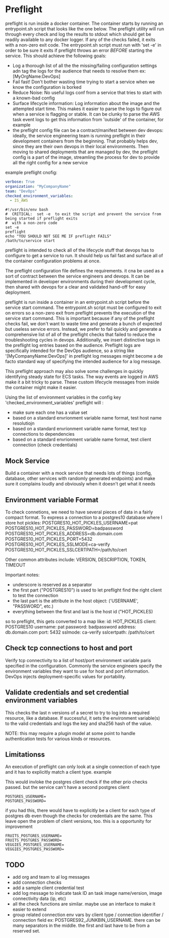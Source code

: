 # Preflight

preflight is run inside a docker container.  The container starts by running an entrypoint.sh script that looks like the one below. The preflight utility will run through every check and log the results to stdout which should get be readily available to any docker logger.  If any of the checks failed, it exits with a non-zero exit code.  The entrypoint.sh script must run with 'set -e' in order to be sure it exits if preflight throws an error *BEFORE* starting the service. This should achieve the following goals:
 
 - Log a thorough list of all the the missing/failing configuration settings adn tag the logs for the audience that needs to resolve them ex: \[MyOrgName:DevOps\] 
 - Fail fast!  Don't bother wasting time trying to start a service when we know the configuration is borked
 - Reduce Noise: No useful logs conf from a service that tries to start with a known-bad config
 - Surface lifecycle information: Log information about the image and the attempted start time. This makes it easier to parse the logs to figure out when a service is flagging or stable. It can be clunky to parse the AWS task event logs to get this information from 'outside' of the container, for example
 - the preflight config file can be a contract/manifest between dev devops: ideally, the service engineering team is running preflight in their development containers from the beginning.  That probably helps dev, since they are their own devops in their local environments.  Then moving to shared deployments that are managed by dev, the preflight config is a part of the image, streamling the process for dev to provide all the right config for a new service


example preflight cnofig:
```yaml
verbose: True
organization: "MyCompanyName"
team: "DevOps"
checked_environment_variables:
  - IS_AWS

```

```shell script
#!/usr/bin/env bash
#  CRITICAL:  set -e  to exit the script and prevent the service from being started if preflight exits 
#  with a non-zero code
set -e
preflight
echo "YOU SHOULD NOT SEE ME IF preflight FAILS"
/bath/to/service start
```

preflight is intended to check all of the lifecycle stuff that devops has to configure to get a service to run.  It should help us fail fast and surface all of the container configuration problems at once.  

The preflight configuration file defines the requirements. it cna be used as a sort of contract between the service engineers and devops.  It can be implemented in developer environments during their development cycle, then shared with devops for a clear and validated hand-off for easy deployment.
 
preflight is run inside a container in an entrypoint.sh script before the service start command. The entrypoint.sh script must be configured to exit on errors so a non-zero exit from preflight prevents the execution of the service start command.  This is important because if any of the preflight checks fail, we don't want to waste time and generate a bunch of expected but useless service errors. Instead, we prefer to fail quickly and generate a comprehensive list of all of the preflight checks that failed to reduce the troubleshooting cycles in devops.  Additionally, we insert distinctive tags in the preflight log entries based on the audience.  Preflight logs are specifically intended for the DevOps audience, so a string like '[MyCompanyName:DevOps]' in preflight log messages might become a de facto standard way of specifying the intended audience for a log message.

This preflight approach may also solve some challenges in quickly identifying steady state for ECS tasks. The way events are logged in AWS make it a bit tricky to parse.  These custom lifecycle messages from inside the container might make it easier.
 
 
Using the list of environment variables in the config key 'checked_environment_variables' preflight will  :
 - make sure each one has a value set
 - based on a standard envrionment variable name format, test host name resolutiojn
 - based on a standard envrionment variable name format, test tcp connections to dependencies
 - based on a standard envrionment variable name format, test client connection (check credentials)
 
## Mock Service
Build a container with a mock service that needs lots of things (config, database, other services with randomly generated endpoints) and make sure it complains loudly and obviously when it doesn't get what it needs  
 
## Environment variable Format
To check connetions, we need to have several pieces of data in a fairly compact format. To express a connection to a postgres10  database where I store hot pickles:
POSTGRES10_HOT_PICKLES_USERNAME=pat
POSTGRES10_HOT_PICKLES_PASSWORD=badpassword
POSTGRES10_HOT_PICKLES_ADDRESS=db.domain.com
POSTGRES10_HOT_PICKLES_PORT=5432
POSTGRES10_HOT_PICKLES_SSLMODE=ca-verify
POSTGRES10_HOT_PICKLES_SSLCERTPATH=/path/to/cert

Other common attributes include:  VERSION, DESCRIPTION, TOKEN, TIMEOUT


Important notes:
- underscore is reserved as a separator
- the first part ("POSTGRES10") is used to let preflight find the right client to test the connection
- the last part is the attribute in the host object: ('USERNAME', "PASSWORD", etc.)
- everything between the first and last is the host id ("HOT_PICKLES)

so to preflight, this gets converted to a map like:
id: HOT_PICKLES
client: POSTGRES10
username: pat
password: badpassword
address: db.domain.com
port: 5432
sslmode: ca-verify
sslcertpath: /path/to/cert




## Check tcp connections to host and port

Verify tcp connectivity to a list of host/port environment variable paris specified in the configuration.  Commonly the service engineers specify the environment variables they want to use for host and port information.  DevOps injects deployment-specific values  for portability.


## Validate credentials and set credential environment variables
This checks the last  n versions of a secret to try to log into a required resource, like a database.  If successful, it sets the environment variable(s) to the valid credentials and logs the key and sha256 hash of the value.

NOTE: this may require a plugin model at some point to handle authentication tests for various kinds or resources.


## Limitationss
An execution of preflight can only look at a single connection of each type and it has to explicitly match a client type. example

This would invloke the postgres client check if the other prio checks passed. but the service can't have a second postgres client
```text
POSTGRES_USERNAME=
POSTGRES_PASSWORD=
```

if you had this, there would have to explicitly be a client for each type of postgres db even though the checks  for credentials are the same.  This leave open the problem of client versions, too. this is a opportunity for improvement
```text
FRUITS_POSTGRES_USERNAME=
FRUITS_POSTGRES_PASSWORD=
VEGGIES_POSTGRES_USERNAME=
VEGGIES_POSTGRES_PASSWORD=
```

## TODO
- add org and team to al log messages
- add connection checks
- add a sample client credential test
- add log message to indicate task ID an task image name/version, image connectivity data (ip, etc)
- all the check functions are similar. maybe use an interface to make it easier to extend
- group related connection env vars by client type / connection identifier / connection field  ex: POSTGRES92_JUNKBIN_USERNAME.  there can be many separators in the middle. the first and last have to be  from a reserved set.
